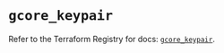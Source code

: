 # `gcore_keypair`

Refer to the Terraform Registry for docs: [`gcore_keypair`](https://registry.terraform.io/providers/g-core/gcorelabs/0.3.63/docs/resources/gcore_keypair).
